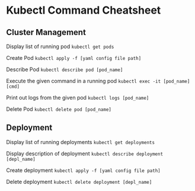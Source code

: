 # Kubectl Command Cheatsheet
 
## Cluster Management
Display list of running pod
`kubectl get pods`
 
Create Pod
`kubectl apply -f [yaml config file path]`

Describe  Pod
`kubectl describe pod [pod_name]`

Execute the given command in a running pod
`kubectl exec -it [pod_name] [cmd]`
 

Print out logs from the given pod
`kubectl logs [pod_name]`
 
Delete  Pod
`kubectl delete pod [pod_name]`
## Deployment

Display list of running deployments
`kubectl get deployments`

Display description of deployment
`kubectl describe deployment [depl_name]`

Create deployment
`kubectl apply -f [yaml config file path]`

Delete  deployment
`kubectl delete deployment [depl_name]`